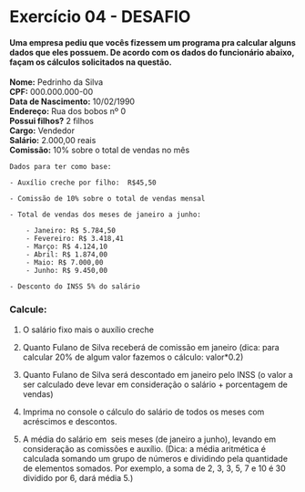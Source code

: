 # Exercício 04 - DESAFIO

#### Uma empresa pediu que vocês fizessem um programa pra calcular alguns dados que eles possuem. De acordo com os dados do funcionário abaixo, façam os cálculos solicitados na questão.


**Nome:** Pedrinho da Silva
<br>
**CPF:** 000.000.000-00
<br>
**Data de Nascimento:** 10/02/1990
<br>
**Endereço:** Rua dos bobos nº 0
<br>
**Possui filhos?** 2 filhos
<br>
**Cargo:** Vendedor
<br>
**Salário:** 2.000,00 reais
<br>
**Comissão:** 10% sobre o total de vendas no mês

```
Dados para ter como base:

- Auxílio creche por filho:  R$45,50

- Comissão de 10% sobre o total de vendas mensal

- Total de vendas dos meses de janeiro a junho:

    - Janeiro: R$ 5.784,50
    - Fevereiro: R$ 3.418,41
    - Março: R$ 4.124,10
    - Abril: R$ 1.874,00
    - Maio: R$ 7.000,00
    - Junho: R$ 9.450,00

- Desconto do INSS 5% do salário
```

### Calcule:

1) O salário fixo mais o auxílio creche

2) Quanto Fulano de Silva receberá de comissão em janeiro (dica: para calcular 20% de algum valor fazemos o cálculo: valor*0.2)

3) Quanto Fulano de Silva será descontado em janeiro pelo INSS (o valor a ser calculado deve levar em consideração o salário + porcentagem de vendas)

4) Imprima no console o cálculo do salário de todos os meses com acréscimos e descontos.

5) A média do salário em  seis meses (de janeiro a junho), levando em consideração as comissões e auxílio. 
  (Dica: a média aritmética é calculada somando um grupo de números e dividindo pela quantidade de elementos somados. Por exemplo, a soma de 2, 3, 3, 5, 7 e 10 é 30 dividido por 6, dará média 5.)

